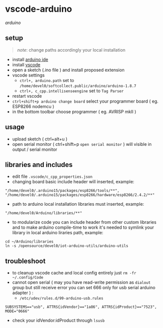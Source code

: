 # vscode-arduino

*arduino*

## setup

> *note*: change paths accordingly your local installation

- install [arduino ide](https://www.arduino.cc/en/Main/Software)
- install [vscode](https://code.visualstudio.com/)
- open a sketch (.ino file ) and install proposed extension
- vscode settings
  - `ctrl+, arduino.path` set to `/home/devel0/softcollect.public/arduino/arduino-1.8.7`
  - `ctrl+, c_cpp.intellisenseengine` set to `Tag Parser`
- restart vscode
- `ctrl+shift+p arduino change board` select your programmer board ( eg. ESP8266 nodemcu )
- in the bottom toolbar choose programmer ( eg. AVRISP mkII )

## usage

- upload sketch ( ctrl+alt+u )
- open serial monitor ( ctrl+shift+p `open serial monitor` ) will visible in output / serial monitor

## libraries and includes

- edit file `.vscode/c_cpp_properties.json`
- changing board basic include header will inserted, example:

```
"/home/devel0/.arduino15/packages/esp8266/tools/**",
"/home/devel0/.arduino15/packages/esp8266/hardware/esp8266/2.4.2/**"
```

- path to arduino local installation libraries must inserted, example:

```
"/home/devel0/Arduino/libraries/**"
```

- to modularize code you can include header from other custom libraries and to make arduino compile-time to work it's needed to symlink your library in local arduino liraries path, example:

```
cd ~/Arduino/libraries
ln -s /opensource/devel0/iot-arduino-utils/arduino-utils
```

## troubleshoot

- to cleanup vscode cache and local config entirely just `rm -fr ~/.config/Code`
- cannot open serial ( may you have read-write permission as `dialout` group but still receive error you can set 666 only for usb serial arduino adapter ) :
  - `/etc/udev/rules.d/99-arduino-usb.rules`

```
SUBSYSTEMS=="usb", ATTRS{idVendor}=="1a86", ATTRS{idProduct}=="7523", MODE="0666"
```

  - check your idVendor:idProduct through `lsusb`
